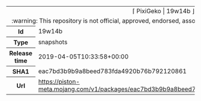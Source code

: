 <html><table>
<tr><td colspan="2" align="center"><img width="0" height="0"><br/>⌈ PixiGeko | 19w14b ⌋<br/><img width="0" height="0"></td></tr>
<tr><td colspan="2" align="center"><img width="0" height="0"><br/>
:warning: This repository is not official, approved, endorsed, associated or connected with Mojang :warning:
<br/><img width="0" height="0"></td></tr>
<tr><th>Id</th><td>19w14b</td></tr>
<tr><th>Type</th><td>snapshots</td></tr>
<tr><th>Release time</th><td>2019-04-05T10:33:58+00:00</td></tr>
<tr><th>SHA1</th><td>eac7bd3b9b9a8beed783fda4920b76b792120861</td></tr>
<tr><th>Url</th><td><a href="https://piston-meta.mojang.com/v1/packages/eac7bd3b9b9a8beed783fda4920b76b792120861/19w14b.json">https://piston-meta.mojang.com/v1/packages/eac7bd3b9b9a8beed783fda4920b76b792120861/19w14b.json</a></td></tr>